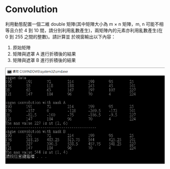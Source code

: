 # Convolution
利用動態配置一個二維 double 矩陣(其中矩陣大小為 m × n 矩陣，m, n 可能不相等且介於 4 到
10 間，請分別利用亂數產生)，兩矩陣內的元素亦利用亂數產生(在 0 到 255 之間的整數)。請計算並
於視窗輸出以下內容：
1. 原始矩陣
2. 矩陣與遮罩 A 進行折積後的結果
3. 矩陣與遮罩 B 進行折積後的結果


![image](https://github.com/Ricky1647/Convolution/blob/master/Convplution.PNG)
